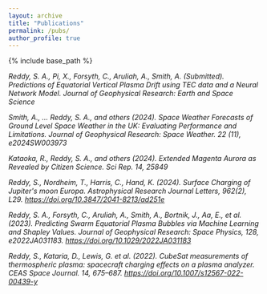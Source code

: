 ```yaml
---
layout: archive
title: "Publications"
permalink: /pubs/
author_profile: true
---
```


{% include base_path %}

_Reddy, S. A., Pi, X., Forsyth, C., Aruliah, A., Smith, A. (Submitted). Predictions of Equatorial Vertical Plasma Drift using TEC data and a Neural Network Model. Journal of Geophysical Research: Earth and Space Science_

_Smith, A., … Reddy, S. A., and others (2024). Space Weather Forecasts of Ground Level Space Weather in the UK: Evaluating Performance and Limitations. Journal of Geophysical Research: Space Weather. 22 (11), e2024SW003973_

_Kataoka, R., Reddy, S. A., and others (2024). Extended Magenta Aurora as Revealed by Citizen Science. Sci Rep. 14, 25849_

_Reddy, S., Nordheim, T., Harris, C., Hand, K. (2024). Surface Charging of Jupiter's moon Europa. Astrophysical Research Journal Letters, 962(2), L29. https://doi.org/10.3847/2041-8213/ad251e_

_Reddy, S. A., Forsyth, C., Aruliah, A., Smith, A., Bortnik, J., Aa, E., et al. (2023). Predicting Swarm Equatorial Plasma Bubbles via Machine Learning and Shapley Values. Journal of Geophysical Research: Space Physics, 128, e2022JA031183. https://doi.org/10.1029/2022JA031183_

_Reddy, S., Kataria, D., Lewis, G. et al. (2022). CubeSat measurements of thermospheric plasma: spacecraft charging effects on a plasma analyzer. CEAS Space Journal. 14, 675–687. https://doi.org/10.1007/s12567-022-00439-y_

